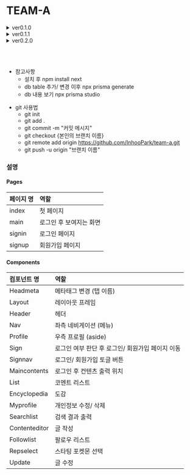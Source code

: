# TEAM-A

<details>
<summary> ver0.1.0 </summary>
    * 최초 테스트 업로드 <br />
</details>
<details>
<summary> ver0.1.1 </summary>
    * encyclopedia update  <br />
    * follow/ followlist add <br />
    * maincon.module / myprofile css update <br />
</details>

<details>
<summary> ver0.2.0 </summary>
    * list add, remove, modify <br />
    * starting pokemon select page <br />
</details>

<br /><br />
+ 참고사항
  + 설치 후 npm install next
  + db table 추가/ 변경 이후 npx prisma generate 
  + db 내용 보기 npx prisma studio

* git 사용법
  * git init
  * git add .
  * git commit -m "커밋 메시지"
  * git checkout {본인의 브랜치 이름}
  * git remote add origin https://github.com/InhooPark/team-a.git
  * git push -u origin "브랜치 이름"




### 설명

#### Pages
|페이지 명|역할|
|:---|:---|
|index|첫 페이지|
|main|로그인 후 보여지는 화면|
|signin|로그인 페이지|
|signup|회원가입 페이지|
#### Components
|컴포넌트 명|역할|
|:---|:---|
|Headmeta|메타태그 변경 (탭 이름)|
|Layout|레이아웃 프레임|
|Header|헤더|
|Nav|좌측 네비게이션 (메뉴)|
|Profile|우측 프로필 (aside)|
|Sign|로그인 여부 판단 후 로그인/ 회원가입 페이지 이동|
|Signnav|로그인/ 회원가입 토글 버튼|
|Maincontents|로그인 후 컨텐츠 출력 위치|
|List|코멘트 리스트|
|Encyclopedia|도감|
|Myprofile|개인정보 수정/ 삭제|
|Searchlist|검색 결과 출력|
|Contenteditor|글 작성|
|Followlist|팔로우 리스트|
|Repselect|스타팅 포켓몬 선택|
|Update|글 수정|
